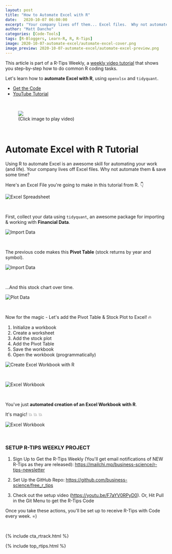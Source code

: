 ```yaml
---
layout: post
title: "How to Automate Excel with R"
date:   2020-10-07 06:00:00
excerpt: "Your company lives off them... Excel files.  Why not automate them & save some time? Here's an Excel File you're going to make in this tutorial from R."
author: "Matt Dancho"
categories: [Code-Tools]
tags: [R-Bloggers, Learn-R, R, R-Tips]
image: 2020-10-07-automate-excel/automate-excel-cover.png
image_preview: 2020-10-07-automate-excel/automate-excel-preview.png
---
```



This article is part of a R-Tips Weekly, a [weekly video tutorial](https://mailchi.mp/business-science/r-tips-newsletter) that shows you step-by-step how to do common R coding tasks.


Let's learn how to **automate Excel with R**, using `openxlsx` and `tidyquant`. 

- [Get the Code](https://mailchi.mp/business-science/r-tips-newsletter)
- [YouTube Tutorial](https://youtu.be/EMSkZOF-ZG8)

<br>

<figure class="text-center">
  <a href="https://youtu.be/EMSkZOF-ZG8"><img src="/assets/2020-10-07-automate-excel/video-thumb.jpg" border="0" /></a>
  <figcaption>(Click image to play video)</figcaption>
</figure>

<br>

# Automate Excel with R Tutorial

Using R to automate Excel is an awesome skill for automating your work (and life). Your company lives off Excel files.  Why not automate them &amp; save some time?

Here's an Excel File you're going to make in this tutorial from R. &#128071;

![Excel Spreadsheet](/assets/2020-10-07-automate-excel/spreadsheet.jpg)

<br>

First, collect your data using `tidyquant`, an awesome package for importing & working with **Financial Data**. 

![Import Data](/assets/2020-10-07-automate-excel/import-data.jpg)

<br>

The previous code makes this **Pivot Table** (stock returns by year and symbol). 

![Import Data](/assets/2020-10-07-automate-excel/pivot-table.jpg)

<br>

...And this stock chart over time. 

![Plot Data](/assets/2020-10-07-automate-excel/plot.jpg)


<br>

Now for the magic - Let's add the Pivot Table & Stock Plot to Excel! &#128293;
1. Initialize a workbook
2. Create a worksheet
3. Add the stock plot
4. Add the Pivot Table
5. Save the workbook
6. Open the workbook (programmatically)

![Create Excel Workbook with R](/assets/2020-10-07-automate-excel/create-workbook.jpg)

<br>

![Excel Workbook](/assets/2020-10-07-automate-excel/workbook-display.jpg)


<br>

You've just **automated creation of an Excel Workbook with R**.

It's magic! &#128165; &#128165; &#128165;

![Excel Workbook](/assets/2020-10-07-automate-excel/magic.gif)


<br>

### SETUP R-TIPS WEEKLY PROJECT

1. Sign Up to Get the R-Tips Weekly (You'll get email notifications of NEW R-Tips as they are released): https://mailchi.mp/business-science/r-tips-newsletter

2. Set Up the GitHub Repo: https://github.com/business-science/free_r_tips

3. Check out the setup video (https://youtu.be/F7aYV0RPyD0). Or, Hit Pull in the Git Menu to get the R-Tips Code

Once you take these actions, you'll be set up to receive R-Tips with Code every week. =)

<br>

{% include cta_rtrack.html %}

{% include top_rtips.html %}
